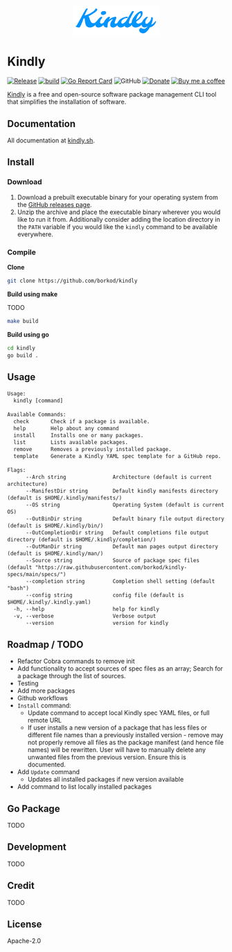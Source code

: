 <div align="center">
	<br>
	<img src="www/img/kindly.png" alt="Logo" width="200">
	<br>
</div>

# Kindly

[![Release](https://img.shields.io/github/v/release/borkod/kindly?sort=semver&style=flat-square)](https://github.com/borkod/kindly/releases/latest)
[![build](https://github.com/borkod/kindly/actions/workflows/build.yml/badge.svg)](https://github.com/borkod/kindly/actions/workflows/build.yml)
[![Go Report Card](https://goreportcard.com/badge/github.com/borkod/kindly?style=flat-square)](https://goreportcard.com/report/github.com/borkod/kindly)
![GitHub](https://img.shields.io/github/license/borkod/kindly?style=flat-square)
[![Donate](https://img.shields.io/badge/Donate-PayPal-green.svg?style=flat-square)](https://www.paypal.me/borkodj)
[![Buy me a coffee](https://img.shields.io/badge/buy%20me-a%20coffee-orange.svg?style=flat-square)](https://www.buymeacoffee.com/borkod)

[Kindly](https://kindly.sh/) is a free and open-source software package management CLI tool that simplifies the installation of software.

## Documentation

All documentation at [kindly.sh](https://kindly.sh).

## Install

### Download

1. Download a prebuilt executable binary for your operating system from the [GitHub releases page](https://github.com/borko/kindly/releases).
2. Unzip the archive and place the executable binary wherever you would like to run it from. Additionally consider adding the location directory in the `PATH` variable if you would like the `kindly` command to be available everywhere.

### Compile

**Clone**

```sh
git clone https://github.com/borkod/kindly
```

**Build using make**

TODO

```sh
make build
```

**Build using go**

```sh
cd kindly
go build .
```

## Usage

```
Usage:
  kindly [command]

Available Commands:
  check       Check if a package is available.
  help        Help about any command
  install     Installs one or many packages.
  list        Lists available packages.
  remove      Removes a previously installed package.
  template    Generate a Kindly YAML spec template for a GitHub repo.

Flags:
      --Arch string               Architecture (default is current architecture)
      --ManifestDir string        Default kindly manifests directory (default is $HOME/.kindly/manifests/)
      --OS string                 Operating System (default is current OS)
      --OutBinDir string          Default binary file output directory (default is $HOME/.kindly/bin/)
      --OutCompletionDir string   Default completions file output directory (default is $HOME/.kindly/completion/)
      --OutManDir string          Default man pages output directory (default is $HOME/.kindly/man/)
      --Source string             Source of package spec files (default "https://raw.githubusercontent.com/borkod/kindly-specs/main/specs/")
      --completion string         Completion shell setting (default "bash")
      --config string             config file (default is $HOME/.kindly/.kindly.yaml)
  -h, --help                      help for kindly
  -v, --verbose                   Verbose output
      --version                   version for kindly
```
## Roadmap / TODO

- Refactor Cobra commands to remove init
- Add functionality to accept sources of spec files as an array; Search for a package through the list of sources.
- Testing
- Add more packages
- Github workflows
- `Install` command:
  - Update command to accept local Kindly spec YAML files, or full remote URL
  - If user installs a new version of a package that has less files or different file names than a previously installed version - remove may not properly remove all files as the package manifest (and hence file names) will be rewritten. User will have to manually delete any unwanted files from the previous version. Ensure this is documented.
- Add `Update` command
	- Updates all installed packages if new version available
- Add command to list locally installed packages

## Go Package

TODO

## Development

TODO

## Credit

TODO

## License

Apache-2.0